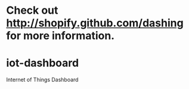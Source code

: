 Check out http://shopify.github.com/dashing for more information.
=======
iot-dashboard
=============

Internet of Things Dashboard
